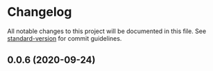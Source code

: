 # Changelog

All notable changes to this project will be documented in this file. See [standard-version](https://github.com/conventional-changelog/standard-version) for commit guidelines.

## 0.0.6 (2020-09-24)